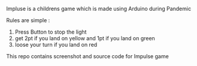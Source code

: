 Impluse is a childrens game which is made using Arduino during Pandemic

Rules are simple : 
1) Press Button to stop the light
2) get 2pt if you land on yellow and 1pt if you land on green
3) loose your turn if you land on red

This repo contains screenshot and source code for Impulse game